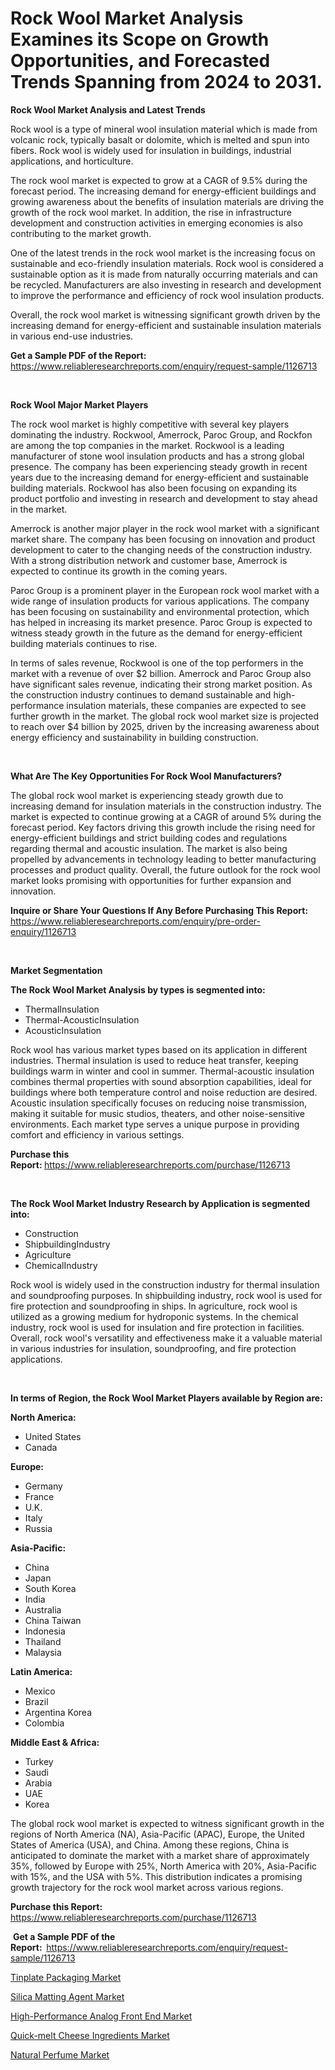 <p><h1>Rock Wool Market Analysis Examines its Scope on Growth Opportunities, and Forecasted Trends Spanning from 2024 to 2031.</h1></p><p><strong>Rock Wool Market Analysis and Latest Trends</strong></p>
<p><p>Rock wool is a type of mineral wool insulation material which is made from volcanic rock, typically basalt or dolomite, which is melted and spun into fibers. Rock wool is widely used for insulation in buildings, industrial applications, and horticulture.</p><p>The rock wool market is expected to grow at a CAGR of 9.5% during the forecast period. The increasing demand for energy-efficient buildings and growing awareness about the benefits of insulation materials are driving the growth of the rock wool market. In addition, the rise in infrastructure development and construction activities in emerging economies is also contributing to the market growth.</p><p>One of the latest trends in the rock wool market is the increasing focus on sustainable and eco-friendly insulation materials. Rock wool is considered a sustainable option as it is made from naturally occurring materials and can be recycled. Manufacturers are also investing in research and development to improve the performance and efficiency of rock wool insulation products.</p><p>Overall, the rock wool market is witnessing significant growth driven by the increasing demand for energy-efficient and sustainable insulation materials in various end-use industries.</p></p>
<p><strong>Get a Sample PDF of the Report:&nbsp;</strong> <a href="https://www.reliableresearchreports.com/enquiry/request-sample/1126713">https://www.reliableresearchreports.com/enquiry/request-sample/1126713</a></p>
<p>&nbsp;</p>
<p><strong>Rock Wool Major Market Players</strong></p>
<p><p>The rock wool market is highly competitive with several key players dominating the industry. Rockwool, Amerrock, Paroc Group, and Rockfon are among the top companies in the market. Rockwool is a leading manufacturer of stone wool insulation products and has a strong global presence. The company has been experiencing steady growth in recent years due to the increasing demand for energy-efficient and sustainable building materials. Rockwool has also been focusing on expanding its product portfolio and investing in research and development to stay ahead in the market.</p><p>Amerrock is another major player in the rock wool market with a significant market share. The company has been focusing on innovation and product development to cater to the changing needs of the construction industry. With a strong distribution network and customer base, Amerrock is expected to continue its growth in the coming years.</p><p>Paroc Group is a prominent player in the European rock wool market with a wide range of insulation products for various applications. The company has been focusing on sustainability and environmental protection, which has helped in increasing its market presence. Paroc Group is expected to witness steady growth in the future as the demand for energy-efficient building materials continues to rise.</p><p>In terms of sales revenue, Rockwool is one of the top performers in the market with a revenue of over $2 billion. Amerrock and Paroc Group also have significant sales revenue, indicating their strong market position. As the construction industry continues to demand sustainable and high-performance insulation materials, these companies are expected to see further growth in the market. The global rock wool market size is projected to reach over $4 billion by 2025, driven by the increasing awareness about energy efficiency and sustainability in building construction.</p></p>
<p>&nbsp;</p>
<p><strong>What Are The Key Opportunities For Rock Wool Manufacturers?</strong></p>
<p><p>The global rock wool market is experiencing steady growth due to increasing demand for insulation materials in the construction industry. The market is expected to continue growing at a CAGR of around 5% during the forecast period. Key factors driving this growth include the rising need for energy-efficient buildings and strict building codes and regulations regarding thermal and acoustic insulation. The market is also being propelled by advancements in technology leading to better manufacturing processes and product quality. Overall, the future outlook for the rock wool market looks promising with opportunities for further expansion and innovation.</p></p>
<p><strong>Inquire or Share Your Questions If Any Before Purchasing This Report:</strong> <a href="https://www.reliableresearchreports.com/enquiry/pre-order-enquiry/1126713">https://www.reliableresearchreports.com/enquiry/pre-order-enquiry/1126713</a></p>
<p>&nbsp;</p>
<p><strong>Market Segmentation</strong></p>
<p><strong>The Rock Wool Market Analysis by types is segmented into:</strong></p>
<p><ul><li>ThermalInsulation</li><li>Thermal-AcousticInsulation</li><li>AcousticInsulation</li></ul></p>
<p><p>Rock wool has various market types based on its application in different industries. Thermal insulation is used to reduce heat transfer, keeping buildings warm in winter and cool in summer. Thermal-acoustic insulation combines thermal properties with sound absorption capabilities, ideal for buildings where both temperature control and noise reduction are desired. Acoustic insulation specifically focuses on reducing noise transmission, making it suitable for music studios, theaters, and other noise-sensitive environments. Each market type serves a unique purpose in providing comfort and efficiency in various settings.</p></p>
<p><strong>Purchase this Report:&nbsp;</strong><a href="https://www.reliableresearchreports.com/purchase/1126713">https://www.reliableresearchreports.com/purchase/1126713</a></p>
<p>&nbsp;</p>
<p><strong>The Rock Wool Market Industry Research by Application is segmented into:</strong></p>
<p><ul><li>Construction</li><li>ShipbuildingIndustry</li><li>Agriculture</li><li>ChemicalIndustry</li></ul></p>
<p><p>Rock wool is widely used in the construction industry for thermal insulation and soundproofing purposes. In shipbuilding industry, rock wool is used for fire protection and soundproofing in ships. In agriculture, rock wool is utilized as a growing medium for hydroponic systems. In the chemical industry, rock wool is used for insulation and fire protection in facilities. Overall, rock wool's versatility and effectiveness make it a valuable material in various industries for insulation, soundproofing, and fire protection applications.</p></p>
<p>&nbsp;</p>
<p><strong>In terms of Region, the Rock Wool Market Players available by Region are:</strong></p>
<p>
    <p> <strong> North America: </strong>
        <ul>
            <li>United States</li>
            <li>Canada</li>
        </ul>
        </p> 
    <p> <strong> Europe: </strong>
        <ul>
            <li>Germany</li>
            <li>France</li>
            <li>U.K.</li>
            <li>Italy</li>
            <li>Russia</li>
        </ul>
        </p> 
    <p> <strong> Asia-Pacific: </strong>
        <ul>
            <li>China</li>
            <li>Japan</li>
            <li>South Korea</li>
            <li>India</li>
            <li>Australia</li>
            <li>China Taiwan</li>
            <li>Indonesia</li>
            <li>Thailand</li>
            <li>Malaysia</li>
        </ul>
        </p> 
    <p> <strong> Latin America: </strong>
        <ul>
            <li>Mexico</li>
            <li>Brazil</li>
            <li>Argentina Korea</li>
            <li>Colombia</li>
        </ul>
        </p> 
    <p> <strong> Middle East & Africa: </strong>
        <ul>
            <li>Turkey</li>
            <li>Saudi</li>
            <li>Arabia</li>
            <li>UAE</li>
            <li>Korea</li>
        </ul>
    </p>
    </p>
<p><p>The global rock wool market is expected to witness significant growth in the regions of North America (NA), Asia-Pacific (APAC), Europe, the United States of America (USA), and China. Among these regions, China is anticipated to dominate the market with a market share of approximately 35%, followed by Europe with 25%, North America with 20%, Asia-Pacific with 15%, and the USA with 5%. This distribution indicates a promising growth trajectory for the rock wool market across various regions.</p></p>
<p><strong>Purchase this Report: </strong><a href="https://www.reliableresearchreports.com/purchase/1126713">https://www.reliableresearchreports.com/purchase/1126713</a></p>
<p>&nbsp;<strong>Get a Sample PDF of the Report:&nbsp;&nbsp;</strong><a href="https://www.reliableresearchreports.com/enquiry/request-sample/1126713">https://www.reliableresearchreports.com/enquiry/request-sample/1126713</a></p>
<p><strong></strong></p>
<p><p><a href="https://github.com/jodemen/Market-Research-Report-List-1/blob/main/tinplate-packaging-market.md">Tinplate Packaging Market</a></p><p><a href="https://github.com/jj19131/Market-Research-Report-List-1/blob/main/silica-matting-agent-market.md">Silica Matting Agent Market</a></p><p><a href="https://view.publitas.com/reportprime-1/high-performance-analog-front-end-market-research-report-forecasted-for-period-from-2023-2030-by-market-type-market-application-and-region/">High-Performance Analog Front End Market</a></p><p><a href="https://issuu.com/reportprime-2/docs/quick-melt-cheese-ingredients-market-size-2030.ppt">Quick-melt Cheese Ingredients Market</a></p><p><a href="https://issuu.com/reportprime-2/docs/natural-perfume-market-size-2030.pptx">Natural Perfume Market</a></p></p>
